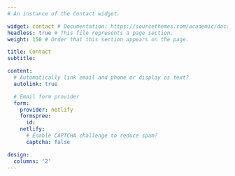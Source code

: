 ```yaml
---
# An instance of the Contact widget.

widget: contact # Documentation: https://sourcethemes.com/academic/docs/page-builder/
headless: true # This file represents a page section.
weight: 150 # Order that this section appears on the page.

title: Contact
subtitle:

content:
  # Automatically link email and phone or display as text?
  autolink: true

  # Email form provider
  form:
    provider: netlify
    formspree:
      id:
    netlify:
      # Enable CAPTCHA challenge to reduce spam?
      captcha: false

design:
  columns: '2'
---
```

